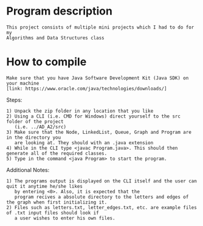 # Program description
	This project consists of multiple mini projects which I had to do for my 
	Algorithms and Data Structures class

# How to compile
	Make sure that you have Java Software Development Kit (Java SDK) on your machine 
	[link: https://www.oracle.com/java/technologies/downloads/]

Steps:

	1) Unpack the zip folder in any location that you like
	2) Using a CLI (i.e. CMD for Windows) direct yourself to the src folder of the project 
	   (i.e. ../AD_A2/src)
	3) Make sure that the Node, LinkedList, Queue, Graph and Program are in the directory you 
	   are looking at. They should with an .java extension
	4) While in the CLI type <javac Program.java>. This should then generate all of the required classes. 
	5) Type in the command <java Program> to start the program.

Additional Notes:
	
	1) The programs output is displayed on the CLI itself and the user can quit it anytime he/she likes 
	   by entering <0>. Also, it is expected that the
	   program recives a absolute directory to the letters and edges of the graph when first initializing it.
	2) Files such as letters.txt, letter_edges.txt, etc. are example files of .txt input files should look if
	   a user wishes to enter his own files.
